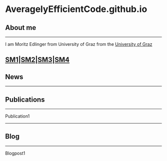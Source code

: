 # AveragelyEfficientCode.github.io

## About me
---

I am Moritz Edlinger from University of Graz from the [University of Graz](https://www.uni-graz.at/de/)

[SM1](https://www.uni-graz.at/de/)|[SM2](https://www.uni-graz.at/de/)|[SM3](https://www.uni-graz.at/de/)|[SM4](https://www.uni-graz.at/de/)
---

## News

---

## Publications

---

Publication1

---


## Blog

---

Blogpost1
